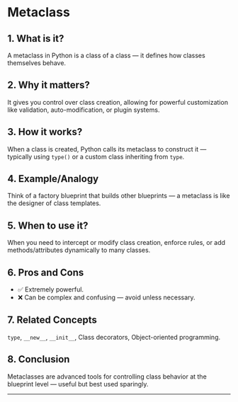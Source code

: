 # Metaclass

## 1. What is it?  
A metaclass in Python is a class of a class — it defines how classes themselves behave.

## 2. Why it matters?  
It gives you control over class creation, allowing for powerful customization like validation, auto-modification, or plugin systems.

## 3. How it works?  
When a class is created, Python calls its metaclass to construct it — typically using `type()` or a custom class inheriting from `type`.

## 4. Example/Analogy  
Think of a factory blueprint that builds other blueprints — a metaclass is like the designer of class templates.

## 5. When to use it?  
When you need to intercept or modify class creation, enforce rules, or add methods/attributes dynamically to many classes.

## 6. Pros and Cons  
- ✅ Extremely powerful.  
- ❌ Can be complex and confusing — avoid unless necessary.

## 7. Related Concepts  
`type`, `__new__`, `__init__`, Class decorators, Object-oriented programming.

## 8. Conclusion  
Metaclasses are advanced tools for controlling class behavior at the blueprint level — useful but best used sparingly.

---